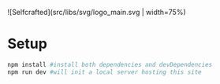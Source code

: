 ![Selfcrafted](src/libs/svg/logo_main.svg | width=75%)
# Setup

```bash
npm install #install both dependencies and devDependencies
npm run dev #will init a local server hosting this site
```
